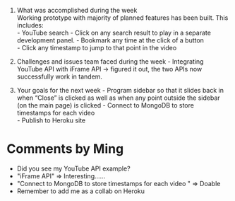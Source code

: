 1. What was accomplished during the week     
Working prototype with majority of planned features has been built. This includes:    
        - YouTube search
        - Click on any search result to play in a separate development panel.
        - Bookmark any time at the click of a button  
        - Click any timestamp to jump to that point in the video

2. Challenges and issues team faced during the week
        - Integrating YouTube API with iFrame API → figured it out, the two APIs now successfully work in tandem.

3. Your goals for the next week
        - Program sidebar so that it slides back in when “Close” is clicked as well as when any point outside the sidebar (on the main page) is clicked
        - Connect to MongoDB to store timestamps for each video    
        - Publish to Heroku site 

# Comments by Ming
* Did you see my YouTube API example?
* "iFrame API" => Interesting......
* "Connect to MongoDB to store timestamps for each video   " => Doable
* Remember to add me as a collab on Heroku
